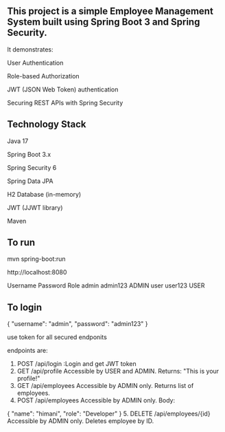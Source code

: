 ## This project is a simple Employee Management System built using Spring Boot 3 and Spring Security.
It demonstrates:

User Authentication

Role-based Authorization

JWT (JSON Web Token) authentication

Securing REST APIs with Spring Security


## Technology Stack

Java 17

Spring Boot 3.x

Spring Security 6

Spring Data JPA

H2 Database (in-memory)

JWT (JJWT library)

Maven

## To run 
mvn spring-boot:run

http://localhost:8080


Username	Password	Role
admin	admin123	ADMIN
user	user123	USER

## To login

{
  "username": "admin",
  "password": "admin123"
}

use token for all secured endponits

endpoints are:
1. POST /api/login :Login and get JWT token
2. GET /api/profile
Accessible by USER and ADMIN.
Returns: "This is your profile!"
3. GET /api/employees
Accessible by ADMIN only.
Returns list of employees.
4. POST /api/employees
Accessible by ADMIN only.
Body:

{
  "name": "himani",
  "role": "Developer"
}
5. DELETE /api/employees/{id}
Accessible by ADMIN only.
Deletes employee by ID.